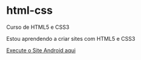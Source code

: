 # html-css
 Curso de HTML5 e CSS3


Estou aprendendo a criar sites com HTML5 e CSS3

<a href="https://emanuelvfc.github.io/html-css/Exerc%C3%ADcios/desaf010/index.html">Execute o Site Android aqui</a>